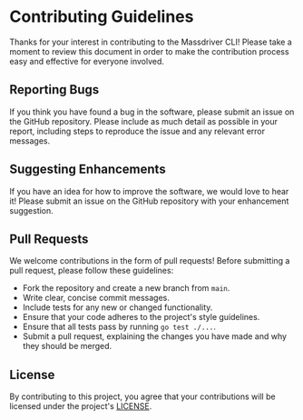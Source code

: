 # Contributing Guidelines

Thanks for your interest in contributing to the Massdriver CLI! Please take a moment to review this document in order to make the contribution process easy and effective for everyone involved.

## Reporting Bugs

If you think you have found a bug in the software, please submit an issue on the GitHub repository. Please include as much detail as possible in your report, including steps to reproduce the issue and any relevant error messages.

## Suggesting Enhancements

If you have an idea for how to improve the software, we would love to hear it! Please submit an issue on the GitHub repository with your enhancement suggestion.

## Pull Requests

We welcome contributions in the form of pull requests! Before submitting a pull request, please follow these guidelines:

- Fork the repository and create a new branch from `main`.
- Write clear, concise commit messages.
- Include tests for any new or changed functionality.
- Ensure that your code adheres to the project's style guidelines.
- Ensure that all tests pass by running `go test ./...`.
- Submit a pull request, explaining the changes you have made and why they should be merged.

<!-- 
## Code of Conduct

Please note that by contributing to this project, you are agreeing to abide by the [Code of Conduct](./CODE_OF_CONDUCT.md). Any violations of the Code of Conduct will not be tolerated and may result in being banned from contributing to the project. 
-->

## License

By contributing to this project, you agree that your contributions will be licensed under the project's [LICENSE](./LICENSE).
